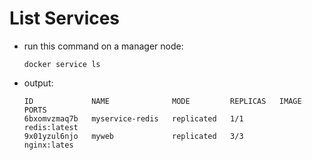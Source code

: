 # List Services

- run this command on a manager node:

    ```commandline
    docker service ls
    ```

- output:

    ```commandline
    ID             NAME              MODE         REPLICAS   IMAGE          PORTS
    6bxomvzmaq7b   myservice-redis   replicated   1/1        redis:latest   
    9x01yzul6njo   myweb             replicated   3/3        nginx:lates
    ```
